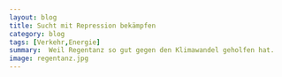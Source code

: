 ```yaml
---
layout: blog
title: Sucht mit Repression bekämpfen
category: blog
tags: [Verkehr,Energie]  
summary:  Weil Regentanz so gut gegen den Klimawandel geholfen hat. 
image: regentanz.jpg
---
```


